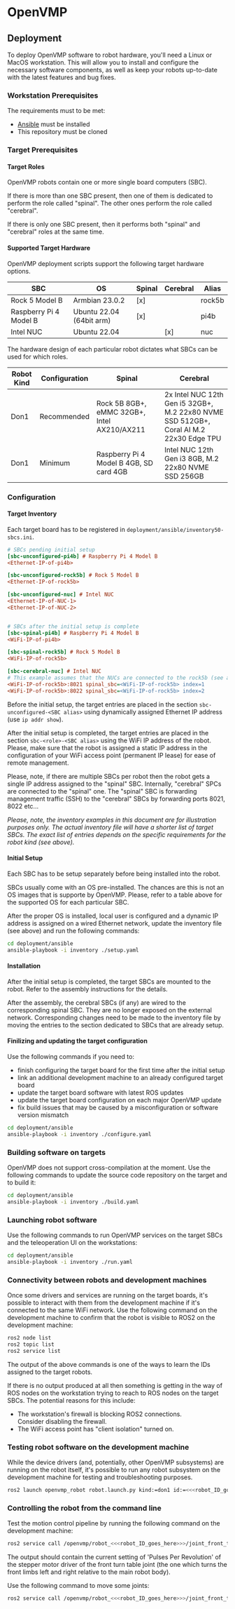 # OpenVMP

## Deployment

To deploy OpenVMP software to robot hardware, you'll need a Linux or MacOS workstation. This will allow you to install and configure the necessary software components, as well as keep your robots up-to-date with the latest features and bug fixes.

### Workstation Prerequisites

The requirements must to be met:

- [Ansible](https://docs.ansible.com/ansible/latest/installation_guide/intro_installation.html) must be installed
- This repository must be cloned

### Target Prerequisites

#### Target Roles

OpenVMP robots contain one or more single board computers (SBC).

If there is more than one SBC present,
then one of them is dedicated to perform the role called "spinal". The other ones perform the role called "cerebral".

If there is only one SBC present, then it performs both "spinal" and "cerebral" roles at the same time.

#### Supported Target Hardware

OpenVMP deployment scripts support the following target hardware options.

| SBC                    | OS                       | Spinal | Cerebral | Alias  |
| ---------------------- | ------------------------ | ------ | -------- | ------ |
| Rock 5 Model B         | Armbian 23.0.2           | [x]    |          | rock5b |
| Raspberry Pi 4 Model B | Ubuntu 22.04 (64bit arm) | [x]    |          | pi4b   |
| Intel NUC              | Ubuntu 22.04             |        | [x]      | nuc    |

The hardware design of each particular robot dictates what SBCs can be
used for which roles.

| Robot Kind | Configuration | Spinal                                      | Cerebral                                                                               |
| ---------- | ------------- | ------------------------------------------- | -------------------------------------------------------------------------------------- |
| Don1       | Recommended   | Rock 5B 8GB+, eMMC 32GB+, Intel AX210/AX211 | 2x Intel NUC 12th Gen i5 32GB+, M.2 22x80 NVME SSD 512GB+, Coral AI M.2 22x30 Edge TPU |
| Don1       | Minimum       | Raspberry Pi 4 Model B 4GB, SD card 4GB     | Intel NUC 12th Gen i3 8GB, M.2 22x80 NVME SSD 256GB                                    |

### Configuration

#### Target Inventory

Each target board has to be registered in
`deployment/ansible/inventory50-sbcs.ini`.

```ini
# SBCs pending initial setup
[sbc-unconfigured-pi4b] # Raspberry Pi 4 Model B
<Ethernet-IP-of-pi4b>

[sbc-unconfigured-rock5b] # Rock 5 Model B
<Ethernet-IP-of-rock5b>

[sbc-unconfigured-nuc] # Intel NUC
<Ethernet-IP-of-NUC-1>
<Ethernet-IP-of-NUC-2>


# SBCs after the initial setup is complete
[sbc-spinal-pi4b] # Raspberry Pi 4 Model B
<WiFi-IP-of-pi4b>

[sbc-spinal-rock5b] # Rock 5 Model B
<WiFi-IP-of-rock5b>

[sbc-cerebral-nuc] # Intel NUC
# This example assumes that the NUCs are connected to the rock5b (see above).
<WiFi-IP-of-rock5b>:8021 spinal_sbc=<WiFi-IP-of-rock5b> index=1
<WiFi-IP-of-rock5b>:8022 spinal_sbc=<WiFi-IP-of-rock5b> index=2
```

Before the initial setup,
the target entries are placed in the section
`sbc-unconfigured-<SBC alias>`
using dynamically assigned Ethernet IP address (use `ip addr show`).

After the initial setup is completed,
the target entries are placed in the section `sbc-<role>-<SBC alias>`
using the WiFi IP address of the robot.
Please, make sure that the robot is assigned a static IP address
in the configuration of your WiFi access point (permanent IP lease)
for ease of remote management.

Please, note, if there are multiple SBCs per robot
then the robot gets a single IP address assigned to the "spinal" SBC.
Internally, "cerebral" SPCs are connected to the "spinal" one.
The "spinal" SBC is forwarding management traffic (SSH) to
the "cerebral" SBCs by forwarding ports 8021, 8022 etc...

*Please, note, the inventory examples in this document are
for illustration purposes only.
The actual inventory file will have a shorter list of target SBCs.
The exact list of entries depends on the specific requirements for
the robot kind (see above).*

#### Initial Setup

Each SBC has to be setup separately before being installed into the robot.

SBCs usually come with an OS pre-installed.
The chances are this is not an OS images that is supporte by OpenVMP.
Please, refer to a table above for the supported OS for each
particular SBC.

After the proper OS is installed, local user is configured and a dynamic
IP address is assigned on a wired Ethernet network, update the inventory file
(see above) and run the following commands:

```sh
cd deployment/ansible
ansible-playbook -i inventory ./setup.yaml
```

#### Installation

After the initial setup is completed, the target SBCs are
mounted to the robot. Refer to the assembly instructions for the details.

After the assembly, the cerebral SBCs (if any) are wired to the
corresponding spinal SBC. They are no longer exposed on the external
network.
Corresponding changes need to be made to the inventory file by moving
the entries to the section dedicated to SBCs that are already setup.

#### Finilizing and updating the target configuration

Use the following commands if you need to:

- finish configuring the target board for the first time after the initial setup
- link an additional development machine to an already configured target board
- update the target board software with latest ROS updates
- update the target board configuration on each major OpenVMP update
- fix build issues that may be caused by a misconfiguration or software version
  mismatch

```sh
cd deployment/ansible
ansible-playbook -i inventory ./configure.yaml
```

### Building software on targets

OpenVMP does not support cross-compilation at the moment.
Use the following commands to update the source code repository on
the target and to build it:

```sh
cd deployment/ansible
ansible-playbook -i inventory ./build.yaml
```

### Launching robot software

Use the following commands to run OpenVMP services on the target SBCs and
the teleoperation UI on the workstations:

```sh
cd deployment/ansible
ansible-playbook -i inventory ./run.yaml
```

### Connectivity between robots and development machines

Once some drivers and services are running on the target boards,
it's possible to interact with them from the development machine
if it's connected to the same WiFi network.
Use the following command on the development machine to confirm
that the robot is visible to ROS2 on the development machine:

```sh
ros2 node list
ros2 topic list
ros2 service list
```


The output of the above commands is one of the ways
to learn the IDs assigned to the target robots.

If there is no output produced at all then something is getting
in the way of ROS nodes on the workstation trying to reach to ROS nodes
on the target SBCs. The potential reasons for this include:
  - The workstation's firewall is blocking ROS2 connections.<br/>
    Consider disabling the firewall.
  - The WiFi access point has "client isolation" turned on.

### Testing robot software on the development machine

While the device drivers (and, potentially, other OpenVMP subsystems)
are running on the robot itself,
it's possible to run any robot subsystem on the development machine for
testing and troubleshooting purposes.

```sh
ros2 launch openvmp_robot robot.launch.py kind:=don1 id:=<<<robot_ID_goes_here>>> subsystem:=<<<robot_subsystem_name_goes_here>>>
```

### Controlling the robot from the command line

Test the motion control pipeline by running the following command
on the development machine:

```sh
ros2 service call /openvmp/robot_<<<robot_ID_goes_here>>>/joint_front_turn_table_joint_actuator/modbus/get_ppr modbus/srv/ConfiguredHoldingRegisterRead '{}'
```

The output should contain the current setting of 'Pulses Per Revolution'
of the stepper motor driver of the front turn table joint
(the one which turns the front limbs left and right relative to
the main robot body).

Use the following command to move some joints:

```sh
ros2 service call /openvmp/robot_<<<robot_ID_goes_here>>>/joint_front_turn_table_joint_actuator/velocity/set stepper_driver/srv/VelocitySet '{"velocity":2.0}'
```